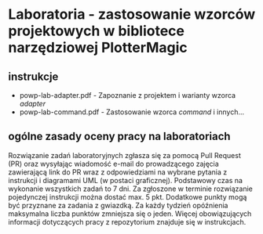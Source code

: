# Laboratoria - zastosowanie wzorców projektowych w bibliotece narzędziowej PlotterMagic

## instrukcje

* powp-lab-adapter.pdf - Zapoznanie z projektem i warianty wzorca *adapter*
* powp-lab-command.pdf - Zastosowanie wzorca *command* i innych...

## ogólne zasady oceny pracy na laboratoriach

Rozwiązanie zadań laboratoryjnych zgłasza się za pomocą Pull Request (PR) oraz wysyłając wiadomość e-mail do prowadzącego zajęcia zawierającą link do PR wraz z odpowiedziami na wybrane pytania z instrukcji i diagramami UML (w postaci graficznej).
Podstawowy czas na wykonanie wszystkich zadań to 7 dni.
Za zgłoszone w terminie rozwiązanie pojedynczej instrukcji można dostać max. 5 pkt. 
Dodatkowe punkty mogą być przyznane za zadania z gwiazdką.
Za każdy tydzień opóźnienia maksymalna liczba punktów zmniejsza się o jeden.
Więcej obowiązujących informacji dotyczących pracy z repozytorium znajduje się w instrukcjach.
